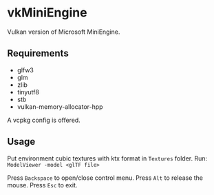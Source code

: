 # vkMiniEngine
Vulkan version of Microsoft MiniEngine.

## Requirements

- glfw3
- glm
- zlib
- tinyutf8
- stb
- vulkan-memory-allocator-hpp

A vcpkg config is offered.

## Usage
Put environment cubic textures with ktx format in `Textures` folder. Run:
```ModelViewer -model <glTF file>```

Press `Backspace` to open/close control menu.
Press `Alt` to release the mouse.
Press `Esc` to exit.
